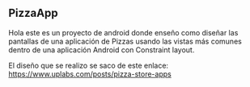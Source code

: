 ## PizzaApp

Hola este es un proyecto de android donde enseño como diseñar las pantallas de una aplicación de Pizzas usando las vistas más comunes dentro de una aplicación Android con Constraint layout.

El diseño que se realizo se saco de este enlace: https://www.uplabs.com/posts/pizza-store-apps